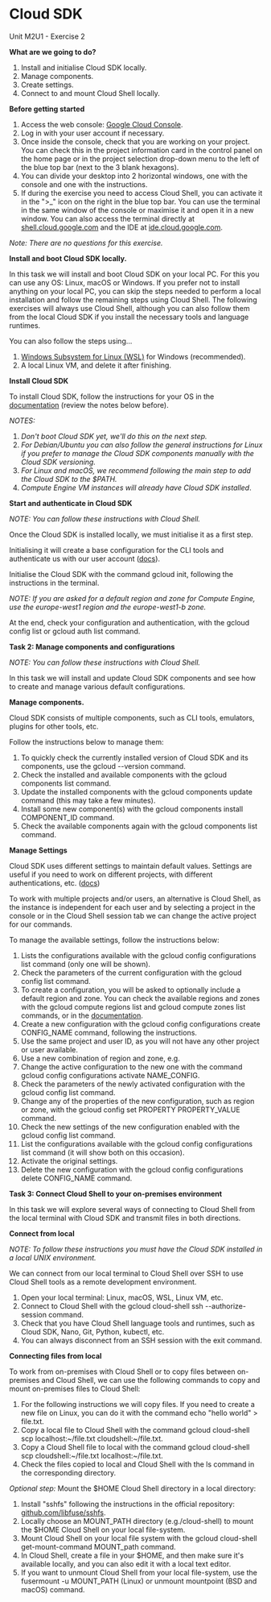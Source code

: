# **Cloud SDK**

Unit M2U1 - Exercise 2

**What are we going to do?**

1. Install and initialise Cloud SDK locally.
2. Manage components.
3. Create settings.
4. Connect to and mount Cloud Shell locally.

**Before getting started**

1. Access the web console: [Google Cloud Console](https://console.cloud.google.com/).
2. Log in with your user account if necessary.
3. Once inside the console, check that you are working on your project. You can check this in the project information card in the control panel on the home page or in the project selection drop-down menu to the left of the blue top bar (next to the 3 blank hexagons).
4. You can divide your desktop into 2 horizontal windows, one with the console and one with the instructions.
5. If during the exercise you need to access Cloud Shell, you can activate it in the ">_" icon on the right in the blue top bar. You can use the terminal in the same window of the console or maximise it and open it in a new window. You can also access the terminal directly at [shell.cloud.google.com](https://shell.cloud.google.com/) and the IDE at [ide.cloud.google.com](https://ide.cloud.google.com/).

_Note: There are no questions for this exercise._

**Install and boot Cloud SDK locally.**

In this task we will install and boot Cloud SDK on your local PC. For this you can use any OS: Linux, macOS or Windows. If you prefer not to install anything on your local PC, you can skip the steps needed to perform a local installation and follow the remaining steps using Cloud Shell. The following exercises will always use Cloud Shell, although you can also follow them from the local Cloud SDK if you install the necessary tools and language runtimes.

You can also follow the steps using...

1. [Windows Subsystem for Linux (WSL)](https://docs.microsoft.com/en-us/windows/wsl/install-win10) for Windows (recommended).
2. A local Linux VM, and delete it after finishing.

**Install Cloud SDK**

To install Cloud SDK, follow the instructions for your OS in the [documentation](https://cloud.google.com/sdk/docs/install) (review the notes below before).

_NOTES:_

1. _Don't boot Cloud SDK yet, we'll do this on the next step._
2. _For Debian/Ubuntu you can also follow the general instructions for Linux if you prefer to manage the Cloud SDK components manually with the Cloud SDK versioning._
3. _For Linux and macOS, we recommend following the main step to add the Cloud SDK to the $PATH._
4. _Compute Engine VM instances will already have Cloud SDK installed_.

**Start and authenticate in Cloud SDK**

_NOTE: You can follow these instructions with Cloud Shell._

Once the Cloud SDK is installed locally, we must initialise it as a first step.

Initialising it will create a base configuration for the CLI tools and authenticate us with our user account ([docs](https://cloud.google.com/sdk/docs/initializing)).

Initialise the Cloud SDK with the command gcloud init, following the instructions in the terminal.

_NOTE: If you are asked for a default region and zone for Compute Engine, use the europe-west1 region and the europe-west1-b zone._

At the end, check your configuration and authentication, with the gcloud config list or gcloud auth list command.

**Task 2: Manage components and configurations**

_NOTE: You can follow these instructions with Cloud Shell._

In this task we will install and update Cloud SDK components and see how to create and manage various default configurations.

**Manage components.**

Cloud SDK consists of multiple components, such as CLI tools, emulators, plugins for other tools, etc.

Follow the instructions below to manage them:

1. To quickly check the currently installed version of Cloud SDK and its components, use the gcloud --version command.
2. Check the installed and available components with the gcloud components list command.
3. Update the installed components with the gcloud components update command (this may take a few minutes).
4. Install some new component(s) with the gcloud components install COMPONENT_ID command.
5. Check the available components again with the gcloud components list command.

**Manage Settings**

Cloud SDK uses different settings to maintain default values. Settings are useful if you need to work on different projects, with different authentications, etc. ([docs](https://cloud.google.com/sdk/docs/configurations))

To work with multiple projects and/or users, an alternative is Cloud Shell, as the instance is independent for each user and by selecting a project in the console or in the Cloud Shell session tab we can change the active project for our commands.

To manage the available settings, follow the instructions below:

1. Lists the configurations available with the gcloud config configurations list command (only one will be shown).
2. Check the parameters of the current configuration with the gcloud config list command.
3. To create a configuration, you will be asked to optionally include a default region and zone. You can check the available regions and zones with the gcloud compute regions list and gcloud compute zones list commands, or in the [documentation](https://cloud.google.com/compute/docs/regions-zones).
4. Create a new configuration with the gcloud config configurations create CONFIG_NAME command, following the instructions.
  1. Use the same project and user ID, as you will not have any other project or user available.
  2. Use a new combination of region and zone, e.g.
5. Change the active configuration to the new one with the command gcloud config configurations activate NAME_CONFIG.
6. Check the parameters of the newly activated configuration with the gcloud config list command.
7. Change any of the properties of the new configuration, such as region or zone, with the gcloud config set PROPERTY PROPERTY_VALUE command.
8. Check the new settings of the new configuration enabled with the gcloud config list command.
9. List the configurations available with the gcloud config configurations list command (it will show both on this occasion).
10. Activate the original settings.
11. Delete the new configuration with the gcloud config configurations delete CONFIG_NAME command.

**Task 3: Connect Cloud Shell to your on-premises environment**

In this task we will explore several ways of connecting to Cloud Shell from the local terminal with Cloud SDK and transmit files in both directions.

**Connect from local**

_NOTE: To follow these instructions you must have the Cloud SDK installed in a local UNIX environment._

We can connect from our local terminal to Cloud Shell over SSH to use Cloud Shell tools as a remote development environment.

1. Open your local terminal: Linux, macOS, WSL, Linux VM, etc.
2. Connect to Cloud Shell with the gcloud cloud-shell ssh --authorize-session command.
3. Check that you have Cloud Shell language tools and runtimes, such as Cloud SDK, Nano, Git, Python, kubectl, etc.
4. You can always disconnect from an SSH session with the exit command.

**Connecting files from local**

To work from on-premises with Cloud Shell or to copy files between on-premises and Cloud Shell, we can use the following commands to copy and mount on-premises files to Cloud Shell:

1. For the following instructions we will copy files. If you need to create a new file on Linux, you can do it with the command echo "hello world" > file.txt.
2. Copy a local file to Cloud Shell with the command gcloud cloud-shell scp localhost:~/file.txt cloudshell:~/file.txt.
3. Copy a Cloud Shell file to local with the command gcloud cloud-shell scp cloudshell:~/file.txt localhost:~/file.txt.
4. Check the files copied to local and Cloud Shell with the ls command in the corresponding directory.

_Optional step:_ Mount the $HOME Cloud Shell directory in a local directory:

1. Install "sshfs" following the instructions in the official repository: [github.com/libfuse/sshfs](https://github.com/libfuse/sshfs).
2. Locally choose an MOUNT_PATH directory (e.g./cloud-shell) to mount the $HOME Cloud Shell on your local file-system.
3. Mount Cloud Shell on your local file system with the gcloud cloud-shell get-mount-command MOUNT_path command.
4. In Cloud Shell, create a file in your $HOME, and then make sure it's available locally, and you can also edit it with a local text editor.
5. If you want to unmount Cloud Shell from your local file-system, use the fusermount -u MOUNT_PATH (Linux) or unmount mountpoint (BSD and macOS) command.
